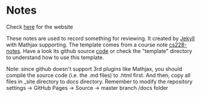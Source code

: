 # Notes

Check [here](https://lecanyu.github.io/Notes/) for the website

These notes are used to record something for reviewing. It created by [Jekyll](https://jekyllrb.com/) with Mathjax supporting. The template comes from a course note [cs228-notes](https://ermongroup.github.io/cs228-notes/). Have a look its github source [code](https://github.com/ermongroup/cs228-notes) or check the "template" directory to understand how to use this template.


Note: since github doesn't support 3rd plugins like Mathjax, you should compile the source code (i.e. the .md files) to .html first. And then, copy all files in \_site directory to docs directory. Remember to modify the repository settings -> GitHub Pages -> Source -> master branch /docs folder


